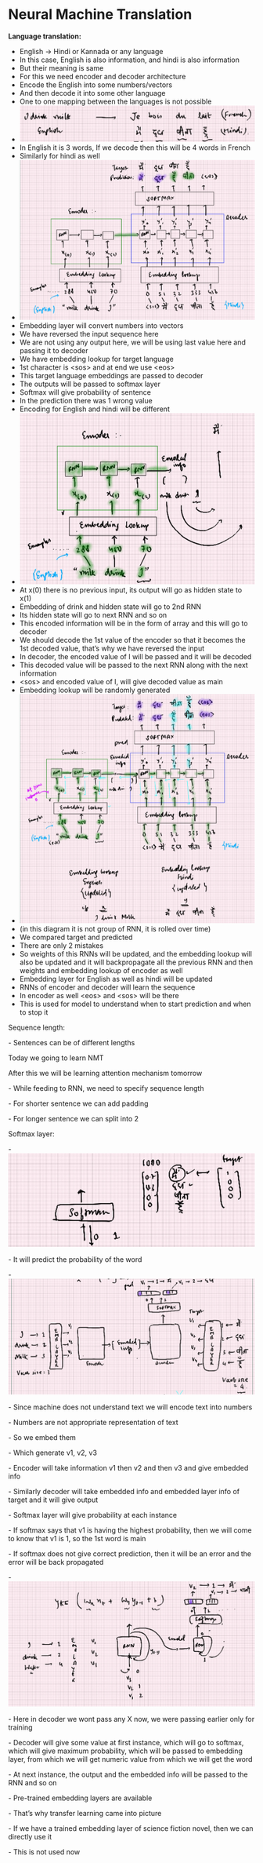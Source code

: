 # Neural Machine Translation

**Language translation:**

* English -> Hindi or Kannada or any language
* In this case, English is also information, and hindi is also information
* But their meaning is same
* For this we need encoder and decoder architecture
* Encode the English into some numbers/vectors
* And then decode it into some other language
* One to one mapping between the languages is not possible
* ![](../.gitbook/assets/image.png)
* In English it is 3 words, If we decode then this will be 4 words in French
* Similarly for hindi as well
* ![](<../.gitbook/assets/image (1).png>)
* Embedding layer will convert numbers into vectors
* We have reversed the input sequence here
* We are not using any output here, we will be using last value here and passing it to decoder
* We have embedding lookup for target language
* 1st character is \<sos> and at end we use \<eos>
* This target language embeddings are passed to decoder
* The outputs will be passed to softmax layer
* Softmax will give probability of sentence
* In the prediction there was 1 wrong value
* Encoding for English and hindi will be different
* ![](<../.gitbook/assets/image (2).png>)
* At x(0) there is no previous input, its output will go as hidden state to x(1)
* Embedding of drink and hidden state will go to 2nd RNN
* Its hidden state will go to next RNN and so on
* This encoded information will be in the form of array and this will go to decoder
* We should decode the 1st value of the encoder so that it becomes the 1st decoded value, that’s why we have reversed the input
* In decoder, the encoded value of I will be passed and it will be decoded
* This decoded value will be passed to the next RNN along with the next information
* \<sos> and encoded value of I, will give decoded value as main
* Embedding lookup will be randomly generated
* ![](<../.gitbook/assets/image (3).png>)
* (in this diagram it is not group of RNN, it is rolled over time)
* We compared target and predicted
* There are only 2 mistakes
* So weights of this RNNs will be updated, and the embedding lookup will also be updated and it will backpropagate all the previous RNN and then weights and embedding lookup of encoder as well
* Embedding layer for English as well as hindi will be updated
* RNNs of encoder and decoder will learn the sequence
* In encoder as well  \<eos> and \<sos> will be there
* This is used for model to understand when to start prediction and when to stop it

&#x20;

Sequence length:

\-        Sentences can be of different lengths

Today we going to learn NMT

After this we will be learning attention mechanism tomorrow

\-        While feeding to RNN, we need to specify sequence length

\-        For shorter sentence we can add padding

\-        For longer sentence we can split into 2

&#x20;

Softmax layer:

\-        ![](<../.gitbook/assets/image (4).png>)

\-        It will predict the probability of the word

&#x20;

\-        ![](<../.gitbook/assets/image (5).png>)

\-        Since machine does not understand text we will encode text into numbers

\-        Numbers are not appropriate representation of text

\-        So we embed them

\-        Which generate v1, v2, v3

\-        Encoder will take information v1 then v2 and then v3 and give embedded info

\-        Similarly decoder will take embedded info and embedded layer info of target and it will give output

\-        Softmax layer will give probability at each instance

\-        If softmax says that v1 is having the highest probability, then we will come to know that v1 is 1, so the 1st word is main

\-        If softmax does not give correct prediction, then it will be an error and the error will be back propagated

&#x20;

\-        ![](<../.gitbook/assets/image (6).png>)

\-        Here in decoder we wont pass any X now, we were passing earlier only for training

\-        Decoder will give some value at first instance, which will go to softmax, which will give maximum probability, which will be passed to embedding layer, from which we will get numeric value from which we will get the word

\-        At next instance, the output and the embedded info will be passed to the RNN and so on

&#x20;

\-        Pre-trained embedding layers are available

\-        That’s why transfer learning came into picture

\-        If we have a trained embedding layer of science fiction novel, then we can directly use it

\-        This is not used now

&#x20;

&#x20;

&#x20;
